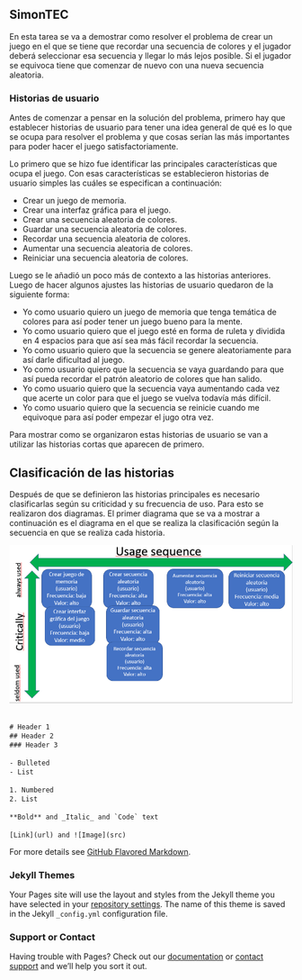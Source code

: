 ## SimonTEC

En esta tarea se va a demostrar como resolver el problema de crear un juego en el que se tiene que recordar una secuencia de colores y el jugador deberá seleccionar esa
secuencia y llegar lo más lejos posible. Si el jugador se equivoca tiene que comenzar de nuevo con una nueva secuencia aleatoria.

### Historias de usuario

Antes de comenzar a pensar en la solución del problema, primero hay que establecer historias de usuario para tener una idea general de qué es lo que se ocupa para resolver el
problema y que cosas serían las más importantes para poder hacer el juego satisfactoriamente.

Lo primero que se hizo fue identificar las principales características que ocupa el juego. Con esas características se establecieron historias de usuario simples las cuáles
se especifican a continuación:
* Crear un juego de memoria.
* Crear una interfaz gráfica para el juego.
* Crear una secuencia aleatoria de colores.
* Guardar una secuencia aleatoria de colores.
* Recordar una secuencia aleatoria de colores.
* Aumentar una secuencia aleatoria de colores.
* Reiniciar una secuencia aleatoria de colores.

Luego se le añadió un poco más de contexto a las historias anteriores. Luego de hacer algunos ajustes las historias de usuario quedaron de la siguiente forma:
* Yo como usuario quiero un juego de memoria que tenga temática de colores para así poder tener un juego bueno para la mente.
* Yo como usuario quiero que el juego esté en forma de ruleta y dividida en 4 espacios para que así sea más fácil recordar la secuencia.
* Yo como usuario quiero que la secuencia se genere aleatoriamente para así darle dificultad al juego.
* Yo como usuario quiero que la secuencia se vaya guardando para que así pueda recordar el patrón aleatorio de colores que han salido.
* Yo como usuario quiero que la secuencia vaya aumentando cada vez que acerte un color para que el juego se vuelva todavía más difícil.
* Yo como usuario quiero que la secuencia se reinicie cuando me equivoque para así poder empezar el jugo otra vez.

Para mostrar como se organizaron estas historias de usuario se van a utilizar las historias cortas que aparecen de primero.

## Clasificación de las historias

Después de que se definieron las historias principales es necesario clasificarlas según su criticidad y su frecuencia de uso. Para esto se realizaron dos diagramas. El primer
diagrama que se va a mostrar a continuación es el diagrama en el que se realiza la clasificación según la secuencia en que se realiza cada historia.

![Usage Sequence](https://raw.githubusercontent.com/Soir31/Tarea-corta/main/Usage_Sequence.PNG)

```markdown)

# Header 1
## Header 2
### Header 3

- Bulleted
- List

1. Numbered
2. List

**Bold** and _Italic_ and `Code` text

[Link](url) and ![Image](src)
```

For more details see [GitHub Flavored Markdown](https://guides.github.com/features/mastering-markdown/).

### Jekyll Themes

Your Pages site will use the layout and styles from the Jekyll theme you have selected in your [repository settings](https://github.com/Soir31/Tarea-corta/settings/pages). The name of this theme is saved in the Jekyll `_config.yml` configuration file.

### Support or Contact

Having trouble with Pages? Check out our [documentation](https://docs.github.com/categories/github-pages-basics/) or [contact support](https://support.github.com/contact) and we’ll help you sort it out.
